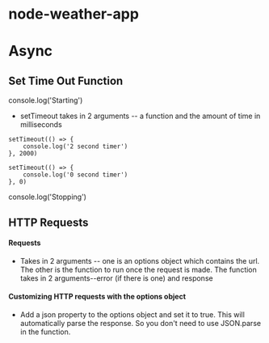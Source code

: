 # node-weather-app

# Async

## Set Time Out Function

console.log('Starting')

- setTimeout takes in 2 arguments -- a function and the amount of time in milliseconds

```
setTimeout(() => {
    console.log('2 second timer')
}, 2000)

setTimeout(() => {
    console.log('0 second timer')
}, 0)

```

console.log('Stopping')

## HTTP Requests

#### Requests

- Takes in 2 arguments -- one is an options object which contains the url. The other is the function to run once the request is made. 
The function takes in 2 arguments--error (if there is one) and response

#### Customizing HTTP requests with the options object

- Add a json property to the options object and set it to true.  This will automatically parse the response. So you don't need to use JSON.parse in the function.